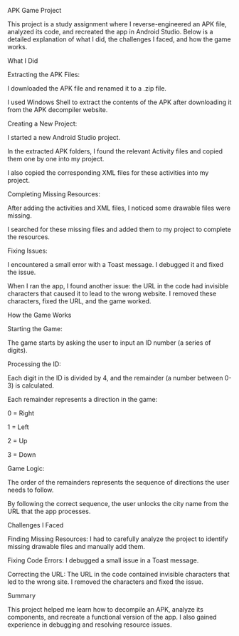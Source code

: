 APK Game Project

This project is a study assignment where I reverse-engineered an APK file, analyzed its code, and recreated the app in Android Studio. Below is a detailed explanation of what I did, the challenges I faced, and how the game works.

What I Did

Extracting the APK Files:

I downloaded the APK file and renamed it to a .zip file.

I used Windows Shell to extract the contents of the APK after downloading it from the APK decompiler website.

Creating a New Project:

I started a new Android Studio project.

In the extracted APK folders, I found the relevant Activity files and copied them one by one into my project.

I also copied the corresponding XML files for these activities into my project.

Completing Missing Resources:

After adding the activities and XML files, I noticed some drawable files were missing.

I searched for these missing files and added them to my project to complete the resources.

Fixing Issues:

I encountered a small error with a Toast message. I debugged it and fixed the issue.

When I ran the app, I found another issue: the URL in the code had invisible characters that caused it to lead to the wrong website. I removed these characters, fixed the URL, and the game worked.

How the Game Works

Starting the Game:

The game starts by asking the user to input an ID number (a series of digits).

Processing the ID:

Each digit in the ID is divided by 4, and the remainder (a number between 0-3) is calculated.

Each remainder represents a direction in the game:

0 = Right

1 = Left

2 = Up

3 = Down

Game Logic:

The order of the remainders represents the sequence of directions the user needs to follow.

By following the correct sequence, the user unlocks the city name from the URL that the app processes.

Challenges I Faced

Finding Missing Resources: I had to carefully analyze the project to identify missing drawable files and manually add them.

Fixing Code Errors: I debugged a small issue in a Toast message.

Correcting the URL: The URL in the code contained invisible characters that led to the wrong site. I removed the characters and fixed the issue.

Summary

This project helped me learn how to decompile an APK, analyze its components, and recreate a functional version of the app. I also gained experience in debugging and resolving resource issues.

